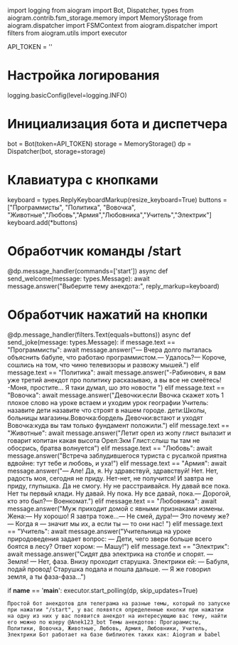 import logging
from aiogram import Bot, Dispatcher, types
from aiogram.contrib.fsm_storage.memory import MemoryStorage
from aiogram.dispatcher import FSMContext
from aiogram.dispatcher import filters
from aiogram.utils import executor

API_TOKEN = ''

# Настройка логирования
logging.basicConfig(level=logging.INFO)

# Инициализация бота и диспетчера
bot = Bot(token=API_TOKEN)
storage = MemoryStorage()
dp = Dispatcher(bot, storage=storage)

# Клавиатура с кнопками
keyboard = types.ReplyKeyboardMarkup(resize_keyboard=True)
buttons = ["Программисты", "Политика", "Вовочка", "Животные","Любовь","Армия","Любовника","Учитель","Электрик"]
keyboard.add(*buttons)

# Обработчик команды /start
@dp.message_handler(commands=['start'])
async def send_welcome(message: types.Message):
    await message.answer("Выберите тему анекдота:", reply_markup=keyboard)

# Обработчик нажатий на кнопки
@dp.message_handler(filters.Text(equals=buttons))
async def send_joke(message: types.Message):
    if message.text == "Программисты":
        await message.answer("— Вчера долго пыталась объяснить бабуле, что работаю программистом.— Удалось?— Короче, сошлись на том, что чиню телевизоры и развожу мышей.")
    elif message.text == "Политика":
        await message.answer("-Рабинович, я вам уже третий анекдот про политику расказываю, а вы все не смеётесь! -Моня, простите... Я таки думал, шо это новости ")
    elif message.text == "Вовочка":
        await message.answer("Девочки:если Ввочка скажет хоть 1 плохое слово на уроке встаем и уходим урок географии  Учитель: назавите дети назавите что строят в нашем городе. дети:Школы, больницы магазины.Вовочка:бордель Девочки:встают и уходят Вовочка:куда вы там только фундамент положили.")
    elif message.text == "Животные":
        await message.answer("Летит орел из жопу глист вылазит и говарит копитан какая высота Орел:3км Глист:слыш ты там не обосрись, братва волнуется")
    elif message.text == "Любовь":
        await message.answer("Встреча заблудившегося туриста с русалкой приятна вдвойне: тут тебе и любовь, и уха!")
    elif message.text == "Армия":
        await message.answer("— Але! Да, я. Ну здравствуй, здравствуй! Нет. Нет, радость моя, сегодня не приду. Нет-нет, не получится! И завтра не приду, глупышка. Да не смогу. Ну не расстраивайся. Ну давай все пока. Нет ты первый клади. Ну давай. Ну пока. Ну все давай, пока.— Дорогой, кто это был?— Военкомат.")
    elif message.text == "Любовника":
        await message.answer("Муж приходит домой с явными признаками измены. Жена:— Ну хорошо! Я завтра тоже…— Не смей, дура!— Это почему же?— Когда я — значит мы их, а если ты — то они нас! ")
    elif message.text == "Учитель":
        await message.answer("Учительница на уроке природоведения задает вопрос: — Дети, чего звери больше всего боятся в лесу? Ответ хором: — Машу!")
    elif message.text == "Электрик":
        await message.answer("Сидят два электрика на столбе и спорят. — Земля! — Нет, фаза. Внизу проходит старушка. Электрики ей: — Бабуля, подай провод! Старушка подала и пошла дальше. — Я же говорил земля, а ты фаза-фаза…")
        
if __name__ == '__main__':
    executor.start_polling(dp, skip_updates=True)

    Простой бот анекдотов для телеграма на разные темы, который по запуске при нажатии "/start", у вас появятся определенные кнопки при нажатии на одну из них у вас появится анекдот на интересующию вас тему, найти его можно по юзеру @Anek123_bot Темы анекдотов: Прогарамисты, Политики, Вовочка, Животные, Любовь, Армия, Любовники, Учитель, Электрики Бот работает на базе библиотек таких как: Aiogram и babel
